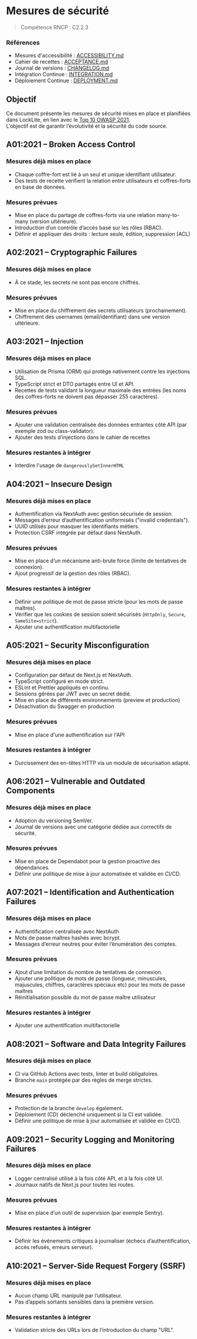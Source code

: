 # Mesures de sécurité

> Compétence RNCP : C2.2.3

### Références

- Mesures d'accessibilité : [ACCESSIBILITY.md](ACCESSIBILITY.md)
- Cahier de recettes : [ACCEPTANCE.md](ACCEPTANCE.md)
- Journal de versions : [CHANGELOG.md](CHANGELOG.md)
- Intégration Continue : [INTEGRATION.md](INTEGRATION.md)
- Déploiement Continue : [DEPLOYMENT.md](DEPLOYMENT.md)

## Objectif

Ce document présente les mesures de sécurité mises en place et planifiées dans LockLite, en lien avec le [Top 10 OWASP
2021](https://owasp.org/www-project-top-ten/).  
L’objectif est de garantir l’évolutivité et la sécurité du code source.

## A01:2021 – Broken Access Control

### Mesures déjà mises en place

- Chaque coffre-fort est lié à un seul et unique identifiant utilisateur.
- Des tests de recette vérifient la relation entre utilisateurs et coffres-forts en base de données.

### Mesures prévues

- Mise en place du partage de coffres-forts via une relation many-to-many (version ultérieure).
- Introduction d’un contrôle d’accès basé sur les rôles (RBAC).
- Définir et appliquer des droits : lecture seule, édition, suppression (ACL)

## A02:2021 – Cryptographic Failures

### Mesures déjà mises en place

- À ce stade, les secrets ne sont pas encore chiffrés.

### Mesures prévues

- Mise en place du chiffrement des secrets utilisateurs (prochainement).
- Chiffrement des usernames (email/identifiant) dans une version ultérieure.

## A03:2021 – Injection

### Mesures déjà mises en place

- Utilisation de Prisma (ORM) qui protège nativement contre les injections SQL.
- TypeScript strict et DTO partagés entre UI et API.
- Recettes de tests validant la longueur maximale des entrées (les noms des coffres-forts ne doivent pas dépasser 255
  caractères).

### Mesures prévues

- Ajouter une validation centralisée des données entrantes côté API (par exemple zod ou class-validator).
- Ajouter des tests d'injections dans le cahier de recettes

### Mesures restantes à intégrer

- Interdire l'usage de `dangerouslySetInnerHTML`

## A04:2021 – Insecure Design

### Mesures déjà mises en place

- Authentification via NextAuth avec gestion sécurisée de session.
- Messages d’erreur d’authentification uniformisés ("invalid credentials").
- UUID utilisés pour masquer les identifiants métiers.
- Protection CSRF intégrée par défaut dans NextAuth.

### Mesures prévues

- Mise en place d’un mécanisme anti-brute force (limite de tentatives de connexion).
- Ajout progressif de la gestion des rôles (RBAC).

### Mesures restantes à intégrer

- Définir une politique de mot de passe stricte (pour les mots de passe maîtres).
- Vérifier que les cookies de session soient sécurisés (`HttpOnly`, `Secure`, `SameSite=strict`).
- Ajouter une authentification multifactorielle

## A05:2021 – Security Misconfiguration

### Mesures déjà mises en place

- Configuration par défaut de Next.js et NextAuth.
- TypeScript configuré en mode strict.
- ESLint et Prettier appliqués en continu.
- Sessions gérées par JWT avec un secret dédié.
- Mise en place de différents environnements (preview et production)
- Désactivation du Swagger en production

### Mesures prévues

- Mise en place d'une authentification sur l'API

### Mesures restantes à intégrer

- Durcissement des en-têtes HTTP via un module de sécurisation adapté.

## A06:2021 – Vulnerable and Outdated Components

### Mesures déjà mises en place

- Adoption du versioning SemVer.
- Journal de versions avec une catégorie dédiée aux correctifs de sécurité.

### Mesures prévues

- Mise en place de Dependabot pour la gestion proactive des dépendances.
- Définir une politique de mise à jour automatisée et validée en CI/CD.

## A07:2021 – Identification and Authentication Failures

### Mesures déjà mises en place

- Authentification centralisée avec NextAuth
- Mots de passe maîtres hashés avec bcrypt.
- Messages d’erreur neutres pour éviter l’énumération des comptes.

### Mesures prévues

- Ajout d’une limitation du nombre de tentatives de connexion.
- Ajouter une politique de mots de passe (longueur, minuscules, majuscules, chiffres, caractères spéciaux etc) pour les
  mots de passe maîtres
- Réinitialisation possible du mot de passe maître utilisateur

### Mesures restantes à intégrer

- Ajouter une authentification multifactorielle

## A08:2021 – Software and Data Integrity Failures

### Mesures déjà mises en place

- CI via GitHub Actions avec tests, linter et build obligatoires.
- Branche `main` protégée par des règles de merge strictes.

### Mesures prévues

- Protection de la branche `develop` également.
- Déploiement (CD) déclenché uniquement si la CI est validée.
- Définir une politique de mise à jour automatisée et validée en CI/CD.

## A09:2021 – Security Logging and Monitoring Failures

### Mesures déjà mises en place

- Logger centralisé utilisé à la fois côté API, et à la fois côté UI.
- Journaux natifs de Next.js pour toutes les routes.

### Mesures prévues

- Mise en place d’un outil de supervision (par exemple Sentry).

### Mesures restantes à intégrer

- Définir les événements critiques à journaliser (échecs d’authentification, accès refusés, erreurs serveur).

## A10:2021 – Server-Side Request Forgery (SSRF)

### Mesures déjà mises en place

- Aucun champ URL manipulé par l’utilisateur.
- Pas d’appels sortants sensibles dans la première version.

### Mesures restantes à intégrer

- Validation stricte des URLs lors de l’introduction du champ "URL".
